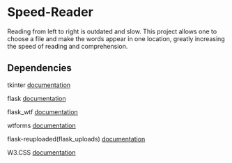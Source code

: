 # Speed-Reader
Reading from left to right is outdated and slow. This project allows one to choose a file and make the words appear in one location, greatly increasing the speed of reading and comprehension.

## Dependencies
tkinter     [documentation](https://docs.python.org/3/library/tk.html)

flask       [documentation](https://flask-doc.readthedocs.io/en/latest/)

flask_wtf   [documentation](https://flask-wtf.readthedocs.io/en/stable/)

wtforms     [documentation](https://wtforms.readthedocs.io/en/2.3.x/)

flask-reuploaded(flask_uploads)
            [documentation](https://pypi.org/project/Flask-Reuploaded/)

W3.CSS      [documentation](https://www.w3schools.com/w3css/default.asp)
